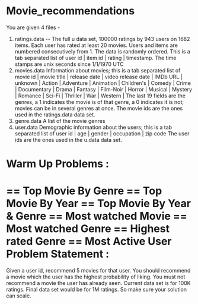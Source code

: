 # Movie_recommendations
You are given 4 files - 
1) ratings.data -- The full u data set, 100000 ratings by 943 users on 1682 items.
       Each user has rated at least 20 movies. Users and items are
       numbered consecutively from 1. The data is randomly
       ordered. This is a tab separated list of 
	     user id | item id | rating | timestamp. 
       The time stamps are unix seconds since 1/1/1970 UTC  
2) movies.data Information about movies; this is a tab separated
       list of
       movie id | movie title | release date | video release date |
       IMDb URL | unknown | Action | Adventure | Animation |
       Children's | Comedy | Crime | Documentary | Drama | Fantasy |
       Film-Noir | Horror | Musical | Mystery | Romance | Sci-Fi |
       Thriller | War | Western |
       The last 19 fields are the genres, a 1 indicates the movie
       is of that genre, a 0 indicates it is not; movies can be in
       several genres at once.
       The movie ids are the ones used in the ratings.data data set.
3) genre.data A list of the movie genres
4) user.data Demographic information about the users; this is a tab
       separated list of
       user id | age | gender | occupation | zip code
       The user ids are the ones used in the u.data data set.


Warm Up Problems : 
============
== Top Movie By Genre
== Top Movie By Year
== Top Movie By Year & Genre
== Most watched Movie
== Most watched Genre
== Highest rated Genre
== Most Active User
Problem Statement :
============ 
Given a user id, recommend 5 movies for that user. You should recommend a movie which the user has the highest probability of liking. You must not recommend a movie the user has already seen. Current data set is for 100K ratings. Final data set would be for 1M ratings. So make sure your solution can scale.
